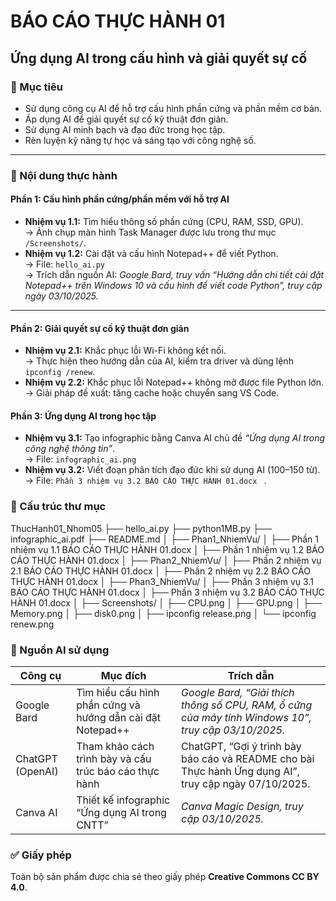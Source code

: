 # BÁO CÁO THỰC HÀNH 01
## Ứng dụng AI trong cấu hình và giải quyết sự cố

### 📌 Mục tiêu
- Sử dụng công cụ AI để hỗ trợ cấu hình phần cứng và phần mềm cơ bản.  
- Áp dụng AI để giải quyết sự cố kỹ thuật đơn giản.  
- Sử dụng AI minh bạch và đạo đức trong học tập.  
- Rèn luyện kỹ năng tự học và sáng tạo với công nghệ số.

---

### 🧩 Nội dung thực hành

#### **Phần 1: Cấu hình phần cứng/phần mềm với hỗ trợ AI**
- **Nhiệm vụ 1.1:** Tìm hiểu thông số phần cứng (CPU, RAM, SSD, GPU).  
  → Ảnh chụp màn hình Task Manager được lưu trong thư mục `/Screenshots/`.  
- **Nhiệm vụ 1.2:** Cài đặt và cấu hình Notepad++ để viết Python.  
  → File: `hello_ai.py`  
  → Trích dẫn nguồn AI: *Google Bard, truy vấn “Hướng dẫn chi tiết cài đặt Notepad++ trên Windows 10 và cấu hình để viết code Python”, truy cập ngày 03/10/2025.*

---

#### **Phần 2: Giải quyết sự cố kỹ thuật đơn giản**
- **Nhiệm vụ 2.1:** Khắc phục lỗi Wi-Fi không kết nối.  
  → Thực hiện theo hướng dẫn của AI, kiểm tra driver và dùng lệnh `ipconfig /renew`.  
- **Nhiệm vụ 2.2:** Khắc phục lỗi Notepad++ không mở được file Python lớn.  
  → Giải pháp đề xuất: tăng cache hoặc chuyển sang VS Code.  


#### **Phần 3: Ứng dụng AI trong học tập**
- **Nhiệm vụ 3.1:** Tạo infographic bằng Canva AI chủ đề *“Ứng dụng AI trong công nghệ thông tin”*.  
  → File: `infographic_ai.png`  
- **Nhiệm vụ 3.2:** Viết đoạn phân tích đạo đức khi sử dụng AI (100–150 từ).  
  → File: `Phần 3 nhiệm vụ 3.2 BÁO CÁO THỰC HÀNH 01.docx
` .  


### 📂 Cấu trúc thư mục

ThucHanh01_Nhom05
├── hello_ai.py
├── python1MB.py
├── infographic_ai.pdf
├── README.md
│
├── Phan1_NhiemVu/
│   ├── Phần 1 nhiệm vụ 1.1 BÁO CÁO THỰC HÀNH 01.docx
│   ├── Phần 1 nhiệm vụ 1.2 BÁO CÁO THỰC HÀNH 01.docx
│
├── Phan2_NhiemVu/
│   ├── Phần 2 nhiệm vụ 2.1 BÁO CÁO THỰC HÀNH 01.docx
│   ├── Phần 2 nhiệm vụ 2.2 BÁO CÁO THỰC HÀNH 01.docx
│
├── Phan3_NhiemVu/
│   ├── Phần 3 nhiệm vụ 3.1 BÁO CÁO THỰC HÀNH 01.docx
│   ├── Phần 3 nhiệm vụ 3.2 BÁO CÁO THỰC HÀNH 01.docx
│
├── Screenshots/
│   ├── CPU.png
│   ├── GPU.png
│   ├── Memory.png
│   ├── disk0.png
│   ├── ipconfig release.png
│   └── ipconfig renew.png


### 🧾 Nguồn AI sử dụng
| Công cụ | Mục đích | Trích dẫn |
|----------|-----------|-----------|
| Google Bard | Tìm hiểu cấu hình phần cứng và hướng dẫn cài đặt Notepad++ | *Google Bard, “Giải thích thông số CPU, RAM, ổ cứng của máy tính Windows 10”, truy cập 03/10/2025.* |
| ChatGPT (OpenAI) | Tham khảo cách trình bày và cấu trúc báo cáo thực hành | ChatGPT, “Gợi ý trình bày báo cáo và README cho bài Thực hành Ứng dụng AI”, truy cập ngày 07/10/2025. |
| Canva AI | Thiết kế infographic “Ứng dụng AI trong CNTT” | *Canva Magic Design, truy cập 03/10/2025.* |

### ✅ Giấy phép
Toàn bộ sản phẩm được chia sẻ theo giấy phép **Creative Commons CC BY 4.0**.  
